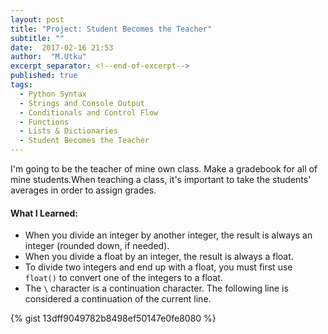```yaml
---
layout: post
title: "Project: Student Becomes the Teacher"
subtitle: ""
date:  2017-02-16 21:53
author:  "M.Utku"
excerpt_separator: <!--end-of-excerpt-->
published: true
tags: 
  - Python Syntax
  - Strings and Console Output
  - Conditionals and Control Flow
  - Functions
  - Lists & Dictionaries
  - Student Becomes the Teacher
---
```


<p>I'm going to be the teacher of mine own class. Make a gradebook for all of mine students.When teaching a class, it's important to take the students' averages in order to assign grades.</p>
        <h4>What I Learned:</h4>
<ul>
    <li>When you divide an integer by another integer, the result is always an integer (rounded down, if needed).</li>
    <li>When you divide a float by an integer, the result is always a float.</li>
<!--end-of-excerpt-->    
    <li>To divide two integers and end up with a float, you must first use <code>float()</code> to convert one of the integers to a float.</li>
    <li>The <code>\</code> character is a continuation character. The following line is considered a continuation of the current line.</li>
    
</ul>

{% gist 13dff9049782b8498ef50147e0fe8080 %}
